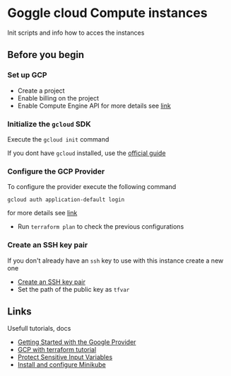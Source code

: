 # Goggle cloud Compute instances
Init scripts and info how to acces the instances

## Before you begin

### Set up GCP
* Create a project
* Enable billing on the project
* Enable Compute Engine API
for more details see [link](https://learn.hashicorp.com/tutorials/terraform/google-cloud-platform-build?in=terraform/gcp-get-started#set-up-gcp)


### Initialize the `gcloud` SDK

Execute the `gcloud init` command

If you dont have `gcloud` installed, use the [official guide](https://cloud.google.com/sdk/docs/install#installation_instructions)

### Configure the GCP Provider
To configure the provider execute the following command
```
gcloud auth application-default login
```
for more details see [link](https://registry.terraform.io/providers/hashicorp/google/latest/docs/guides/getting_started#configuring-the-provider)

* Run `terraform plan` to check the previous configurations

### Create an SSH key pair

If you don't already have an `ssh` key to use with this instance create a new one
* [Create an SSH key pair](https://cloud.google.com/compute/docs/connect/create-ssh-keys)
* Set the path of the public key as `tfvar`

## Links
Usefull tutorials, docs

* [Getting Started with the Google Provider](https://registry.terraform.io/providers/hashicorp/google/latest/docs/guides/getting_started#configuring-the-provider)
* [GCP with terraform tutorial](https://cloud.google.com/community/tutorials/getting-started-on-gcp-with-terraform)
* [Protect Sensitive Input Variables](https://learn.hashicorp.com/tutorials/terraform/sensitive-variables)
* [Install and configure Minikube](https://minikube.sigs.k8s.io/docs/start/)